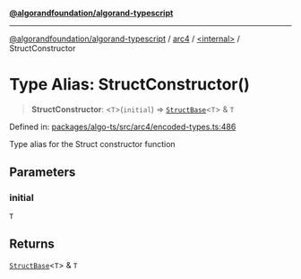 [**@algorandfoundation/algorand-typescript**](../../../README.md)

***

[@algorandfoundation/algorand-typescript](../../../README.md) / [arc4](../../README.md) / [\<internal\>](../README.md) / StructConstructor

# Type Alias: StructConstructor()

> **StructConstructor**: \<`T`\>(`initial`) => [`StructBase`](../classes/StructBase.md)\<`T`\> & `T`

Defined in: [packages/algo-ts/src/arc4/encoded-types.ts:486](https://github.com/algorandfoundation/puya-ts/blob/main/packages/algo-ts/src/arc4/encoded-types.ts#L486)

Type alias for the Struct constructor function

## Parameters

### initial

`T`

## Returns

[`StructBase`](../classes/StructBase.md)\<`T`\> & `T`
